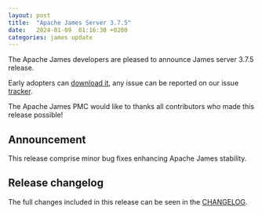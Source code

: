```yaml
---
layout: post
title:  "Apache James Server 3.7.5"
date:   2024-01-09  01:16:30 +0200
categories: james update
---
```


The Apache James developers are pleased to announce James server 3.7.5 release.

Early adopters can [download it][download], any issue can be reported on our issue [tracker][tracker].

The Apache James PMC would like to thanks all contributors who made this release possible!

## Announcement

This release comprise minor bug fixes enhancing Apache James stability.

## Release changelog

The full changes included in this release can be seen in the [CHANGELOG][CHANGELOG].

[CHANGELOG]: https://github.com/apache/james-project/blob/master/CHANGELOG.md#375---2024-01-09
[tracker]: https://issues.apache.org/jira/browse/JAMES
[download]: http://james.apache.org/download.cgi#Apache_James_Server
